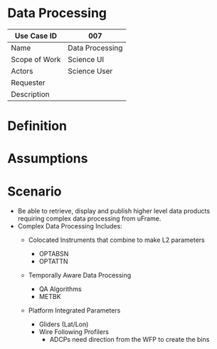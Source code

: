 # Data Processing

| Use Case ID | 007 |
| --- | --- |
| Name | Data Processing |
| Scope of Work | Science UI |
| Actors | Science User |
| Requester |  |
| Description |  |

# Definition

# Assumptions

# Scenario

- Be able to retrieve, display and publish higher level data products requiring complex data processing from uFrame.
- Complex Data Processing Includes:
  - Colocated Instruments that combine to make L2 parameters
    - OPTABSN
    - OPTATTN

  - Temporally Aware Data Processing
    - QA Algorithms
    - METBK

  - Platform Integrated Parameters
    - Gliders (Lat/Lon)
    - Wire Following Profilers
      - ADCPs need direction from the WFP to create the bins